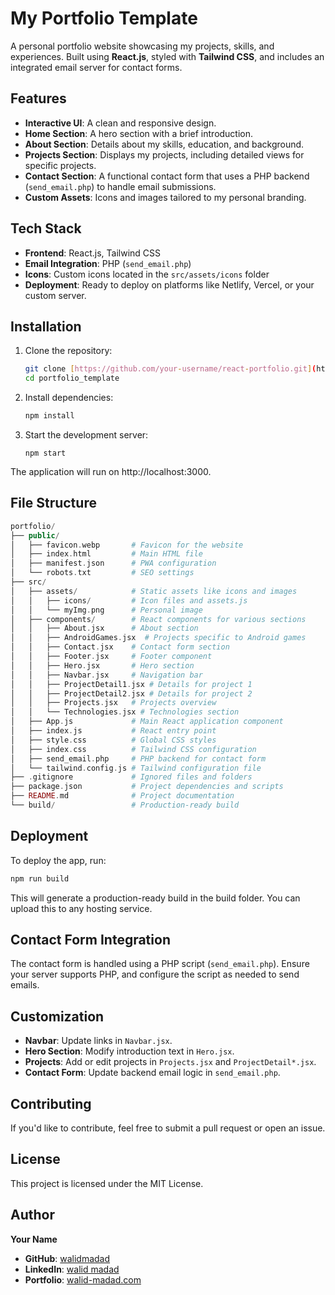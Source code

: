 # My Portfolio Template

A personal portfolio website showcasing my projects, skills, and experiences. Built using **React.js**, styled with **Tailwind CSS**, and includes an integrated email server for contact forms.

## Features
- **Interactive UI**: A clean and responsive design.
- **Home Section**: A hero section with a brief introduction.
- **About Section**: Details about my skills, education, and background.
- **Projects Section**: Displays my projects, including detailed views for specific projects.
- **Contact Section**: A functional contact form that uses a PHP backend (`send_email.php`) to handle email submissions.
- **Custom Assets**: Icons and images tailored to my personal branding.

## Tech Stack
- **Frontend**: React.js, Tailwind CSS
- **Email Integration**: PHP (`send_email.php`)
- **Icons**: Custom icons located in the `src/assets/icons` folder
- **Deployment**: Ready to deploy on platforms like Netlify, Vercel, or your custom server.

## Installation

1. Clone the repository:
   ```bash
   git clone [https://github.com/your-username/react-portfolio.git](https://github.com/walidmadad/portfolio_template.git)
   cd portfolio_template
   ```
2. Install dependencies:
   ```bash
   npm install
   ```
3. Start the development server:
   ```bsah
   npm start
   ```
  The application will run on http://localhost:3000.

## File Structure
   ```php
   portfolio/
├── public/
│   ├── favicon.webp       # Favicon for the website
│   ├── index.html         # Main HTML file
│   ├── manifest.json      # PWA configuration
│   └── robots.txt         # SEO settings
├── src/
│   ├── assets/            # Static assets like icons and images
│   │   ├── icons/         # Icon files and assets.js
│   │   └── myImg.png      # Personal image
│   ├── components/        # React components for various sections
│   │   ├── About.jsx      # About section
│   │   ├── AndroidGames.jsx  # Projects specific to Android games
│   │   ├── Contact.jsx    # Contact form section
│   │   ├── Footer.jsx     # Footer component
│   │   ├── Hero.jsx       # Hero section
│   │   ├── Navbar.jsx     # Navigation bar
│   │   ├── ProjectDetail1.jsx # Details for project 1
│   │   ├── ProjectDetail2.jsx # Details for project 2
│   │   ├── Projects.jsx   # Projects overview
│   │   └── Technologies.jsx # Technologies section
│   ├── App.js             # Main React application component
│   ├── index.js           # React entry point
│   ├── style.css          # Global CSS styles
│   ├── index.css          # Tailwind CSS configuration
│   ├── send_email.php     # PHP backend for contact form
│   └── tailwind.config.js # Tailwind configuration file
├── .gitignore             # Ignored files and folders
├── package.json           # Project dependencies and scripts
├── README.md              # Project documentation
└── build/                 # Production-ready build
   ```

## Deployment
To deploy the app, run:
   ```bash
   npm run build
   ```
This will generate a production-ready build in the build folder. You can upload this to any hosting service.

## Contact Form Integration
The contact form is handled using a PHP script (`send_email.php`). Ensure your server supports PHP, and configure the script as needed to send emails.

## Customization
- **Navbar**: Update links in `Navbar.jsx`.
- **Hero Section**: Modify introduction text in `Hero.jsx`.
- **Projects**: Add or edit projects in `Projects.jsx` and `ProjectDetail*.jsx`.
- **Contact Form**: Update backend email logic in `send_email.php`.

## Contributing
If you'd like to contribute, feel free to submit a pull request or open an issue.

## License
This project is licensed under the MIT License.

## Author
**Your Name**

- **GitHub**: [walidmadad](https://github.com/walidmadad)
- **LinkedIn**: [walid madad](https://www.linkedin.com/in/walid-madad-610828200/)
- **Portfolio**: [walid-madad.com](https://walid-madad.com/)
